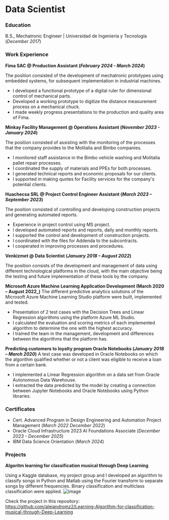 # Data Scientist

### Education 
B.S., Mechatronic Engineer | Universidad de Ingeniería y Tecnología (_December 2017_)

### Work Experience
**Fima SAC @ Production Assistant (_February 2024 - March 2024_)**

The position consisted of the development of mechatronic prototypes using embedded systems, for subsequent implementation in industrial machines.
- I developed a functional prototype of a digital ruler for dimensional control of mechanical parts.
- Developed a working prototype to digitize the distance measurement process on a mechanical chuck.
- I made weekly progress presentations to the production and quality area of Fima.

**Minkay Facility Management @ Operations Assistant (_November 2023 - January 2024_)**

The position consisted of assisting with the monitoring of the processes that the company provides to the Molitalia and Bimbo companies.
- I monitored staff assistance in the Bimbo vehicle washing and Molitalia pallet repair processes.
- I coordinated the supply of materials and PPEs for both processes.
- I generated technical reports and economic proposals for our clients.
- I supported in making quotes for Facility services for the company's potential clients.

**Huachecsa SRL @ Project Control Engineer Assistant (_March 2023 – September 2023_)**

The position consisted of controlling and developing construction projects and generating automated reports.
- Experience in project control using MS project.
- I developed automated reports and reports, daily and monthly reports.
- I supported the control and development of construction projects.
- I coordinated with the files for Addenda to the subcontracts.
- I cooperated in improving processes and procedures.

**Venkizmet @ Data Scientist  (_January 2018 – August 2022_)**

The position consists of the development and management of data using different technological platforms in the cloud, with the main objective being the testing and future implementation of these tools by the company.

**Microsoft Azure Machine Learning Application Development (March 2020 – August 2022_)**
The different predictive analytics solutions of the Microsoft Azure Machine Learning Studio platform were built, implemented and tested.
- Presentation of 2 test cases with the Decision Trees and Linear Regression algorithms using the platform
Azure ML Studio.
- I calculated the evaluation and scoring metrics of each implemented algorithm to determine the one with the highest accuracy.
- I trained the team in the management, development and differences between the algorithms that the platform has.

**Predicting customers to loyalty program Oracle Notebooks (_January 2018 – March 2020_)**
A test case was developed in Oracle Notebooks on which the algorithm qualified whether or not a client was eligible to receive a loan from a certain bank.
- I implemented a Linear Regression algorithm on a data set from Oracle Autonomous Data Warehouse.
- I extracted the data predicted by the model by creating a connection between Jupyter Notebooks and Oracle Notebooks using Python libraries.

### Certificates
- Cert. Advanced Program in Design Engineering and Automation Project Management (_March 2022 December 2022_)
- Oracle Cloud Infrastructure 2023 AI Foundations Associate (_December 2023 - December 2025_)
- IBM Data Science Orientation (_March 2024_)

### Projects
**Algoritm learning for classification musical through Deep Learning**

Using a Kaggle database, my project group and I developed an algorithm to classify songs in Python and Matlab using the Fourier transform to separate songs by different frequencies. Binary classification and multiclass classification were applied.
![image](https://github.com/alejandromz2/alejandromz2.github.io/assets/30611516/c59de38f-ad8d-4d3a-8e49-95a8acba08ac)

Check the project in this repository: https://github.com/alejandromz2/Learning-Algorithm-for-classification-musical-through-Deep-Learning



